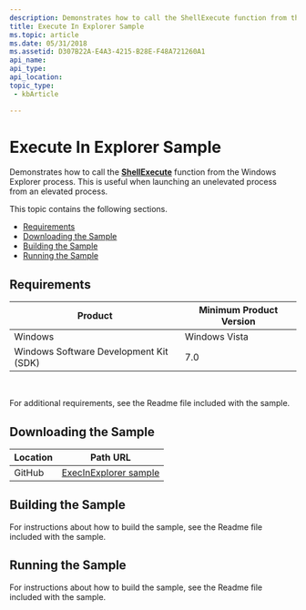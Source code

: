 ```yaml
---
description: Demonstrates how to call the ShellExecute function from the Windows Explorer process.
title: Execute In Explorer Sample
ms.topic: article
ms.date: 05/31/2018
ms.assetid: D307B22A-E4A3-4215-B28E-F48A721260A1
api_name: 
api_type: 
api_location: 
topic_type: 
 - kbArticle

---
```


# Execute In Explorer Sample

Demonstrates how to call the [**ShellExecute**](/windows/desktop/api/Shellapi/nf-shellapi-shellexecutea) function from the Windows Explorer process. This is useful when launching an unelevated process from an elevated process.

This topic contains the following sections.

- [Requirements](#requirements)
- [Downloading the Sample](#downloading-the-sample)
- [Building the Sample](#building-the-sample)
- [Running the Sample](#running-the-sample)

## Requirements



| Product                                | Minimum Product Version |
|----------------------------------------|-------------------------|
| Windows                                | Windows Vista           |
| Windows Software Development Kit (SDK) | 7.0                     |



 

For additional requirements, see the Readme file included with the sample.

## Downloading the Sample

| Location      | Path URL                                                                                             |
|---------------|------------------------------------------------------------------------------------------------------|
| GitHub  | [ExecInExplorer sample](https://github.com/microsoft/Windows-classic-samples/tree/master/Samples/Win7Samples/winui/shell/appplatform/ExecInExplorer) |

## Building the Sample

For instructions about how to build the sample, see the Readme file included with the sample.

## Running the Sample

For instructions about how to build the sample, see the Readme file included with the sample.

 

 



